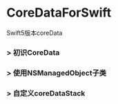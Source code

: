 # CoreDataForSwift
Swift5版本coreData


### > 初识CoreData
### > 使用NSManagedObject子类
### > 自定义coreDataStack 


